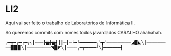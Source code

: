 # LI2

  Aqui vai ser feito o trabalho de Laboratórios de Informática II. 
  
  Só queremos commits com nomes todos javardados CARALHO ahahahah.
  
╭━┳━╭━╭━╮╮┃┈┈┈┣▅╋▅┫┃┃┈┃┈╰━╰━━━━━━╮╰┳╯┈┈┈┈┈┈┈┈┈◢▉◣╲┃┈┈┈┈┈┈┈┈┈▉▉▉╲┃┈┈┈┈┈┈┈┈┈◥▉◤╲┃┈┈┈┈╭━┳━━━━╯╲┣━━━━━━┫








